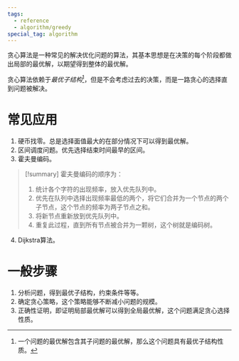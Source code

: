 ```yaml
---
tags:
  - reference
  - algorithm/greedy
special_tag: algorithm
---
```

贪心算法是一种常见的解决优化问题的算法，其基本思想是在决策的每个阶段都做出局部的最优解，以期望得到整体的最优解。

贪心算法依赖于*最优子结构*[^1]，但是不会考虑过去的决策，而是一路贪心的选择直到问题被解决。

# 常见应用

1. 硬币找零。总是选择面值最大的在部分情况下可以得到最优解。
2. 区间调度问题。优先选择结束时间最早的区间。
3. 霍夫曼编码。
> [!summary]
> 霍夫曼编码的顺序为：
> 1. 统计各个字符的出现频率，放入优先队列中。
> 2. 优先在队列中选择出现频率最低的两个，将它们合并为一个节点的两个子节点，这个节点的频率为两子节点之和。
> 3. 将新节点重新放到优先队列中。
> 4. 重复此过程，直到所有节点被合并为一颗树，这个树就是编码树。
4. Dijkstra算法。

# 一般步骤

1. 分析问题，得到最优子结构，约束条件等等。
2. 确定贪心策略，这个策略能够不断减小问题的规模。
3. 正确性证明，即证明局部最优解可以得到全局最优解，这个问题满足贪心选择性质。

[^1]: 一个问题的最优解包含其子问题的最优解，那么这个问题具有最优子结构性质。
